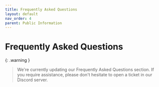 ```yaml
---
title: Frequently Asked Questions
layout: default
nav_order: 4
parent: Public Information
---
```


# Frequently Asked Questions

{: .warning }
> We're currently updating our Frequently Asked Questions section. If you require assistance, please don't hesitate to open a ticket in our Discord server.